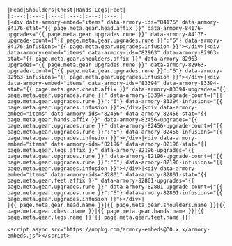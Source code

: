    |Head|Shoulders|Chest|Hands|Legs|Feet|
    |:---:|:---:|:---:|:---:|:---:|:---:|
    |<div data-armory-embed="items" data-armory-ids="84176" data-armory-84176-stat="{{ page.meta.gear.head.affix }}" data-armory-84176-upgrades="{{ page.meta.gear.upgrades.rune }}" data-armory-84176-upgrade-count={"{{ page.meta.gear.upgrades.rune }}":"6"} data-armory-84176-infusions="{{ page.meta.gear.upgrades.infusion }}"></div>|<div data-armory-embed="items" data-armory-ids="82963" data-armory-82963-stat="{{ page.meta.gear.shoulders.affix }}" data-armory-82963-upgrades="{{ page.meta.gear.upgrades.rune }}" data-armory-82963-upgrade-count={"{{ page.meta.gear.upgrades.rune }}":"6"} data-armory-82963-infusions="{{ page.meta.gear.upgrades.infusion }}"></div>|<div data-armory-embed="items" data-armory-ids="83394" data-armory-83394-stat="{{ page.meta.gear.chest.affix }}" data-armory-83394-upgrades="{{ page.meta.gear.upgrades.rune }}" data-armory-83394-upgrade-count={"{{ page.meta.gear.upgrades.rune }}":"6"} data-armory-83394-infusions="{{ page.meta.gear.upgrades.infusion }}"></div>|<div data-armory-embed="items" data-armory-ids="82456" data-armory-82456-stat="{{ page.meta.gear.hands.affix }}" data-armory-82456-upgrades="{{ page.meta.gear.upgrades.rune }}" data-armory-82456-upgrade-count={"{{ page.meta.gear.upgrades.rune }}":"6"} data-armory-82456-infusions="{{ page.meta.gear.upgrades.infusion }}"></div>|<div data-armory-embed="items" data-armory-ids="82196" data-armory-82196-stat="{{ page.meta.gear.legs.affix }}" data-armory-82196-upgrades="{{ page.meta.gear.upgrades.rune }}" data-armory-82196-upgrade-count={"{{ page.meta.gear.upgrades.rune }}":"6"} data-armory-82196-infusions="{{ page.meta.gear.upgrades.infusion }}"></div>|<div data-armory-embed="items" data-armory-ids="82801" data-armory-82801-stat="{{ page.meta.gear.feet.affix }}" data-armory-82801-upgrades="{{ page.meta.gear.upgrades.rune }}" data-armory-82801-upgrade-count={"{{ page.meta.gear.upgrades.rune }}":"6"} data-armory-82801-infusions="{{ page.meta.gear.upgrades.infusion }}"></div>|
    |{{ page.meta.gear.head.name }}|{{ page.meta.gear.shoulders.name }}|{{ page.meta.gear.chest.name }}|{{ page.meta.gear.hands.name }}|{{ page.meta.gear.legs.name }}|{{ page.meta.gear.feet.name }}|

    <script async src="https://unpkg.com/armory-embeds@^0.x.x/armory-embeds.js"></script> 